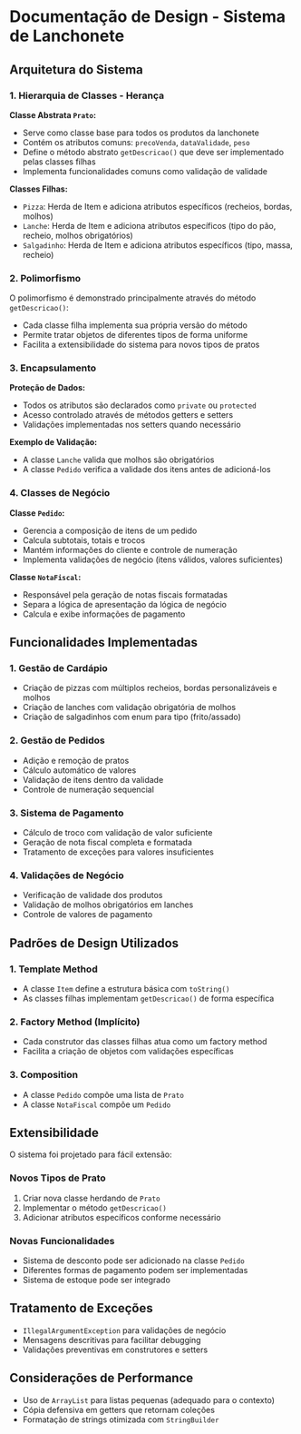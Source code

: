 # Documentação de Design - Sistema de Lanchonete

## Arquitetura do Sistema

### 1. Hierarquia de Classes - Herança

**Classe Abstrata `Prato`:**
- Serve como classe base para todos os produtos da lanchonete
- Contém os atributos comuns: `precoVenda`, `dataValidade`, `peso`
- Define o método abstrato `getDescricao()` que deve ser implementado pelas classes filhas
- Implementa funcionalidades comuns como validação de validade

**Classes Filhas:**
- `Pizza`: Herda de Item e adiciona atributos específicos (recheios, bordas, molhos)
- `Lanche`: Herda de Item e adiciona atributos específicos (tipo do pão, recheio, molhos obrigatórios)
- `Salgadinho`: Herda de Item e adiciona atributos específicos (tipo, massa, recheio)

### 2. Polimorfismo

O polimorfismo é demonstrado principalmente através do método `getDescricao()`:
- Cada classe filha implementa sua própria versão do método
- Permite tratar objetos de diferentes tipos de forma uniforme
- Facilita a extensibilidade do sistema para novos tipos de pratos

### 3. Encapsulamento

**Proteção de Dados:**
- Todos os atributos são declarados como `private` ou `protected`
- Acesso controlado através de métodos getters e setters
- Validações implementadas nos setters quando necessário

**Exemplo de Validação:**
- A classe `Lanche` valida que molhos são obrigatórios
- A classe `Pedido` verifica a validade dos itens antes de adicioná-los

### 4. Classes de Negócio

**Classe `Pedido`:**
- Gerencia a composição de itens de um pedido
- Calcula subtotais, totais e trocos
- Mantém informações do cliente e controle de numeração
- Implementa validações de negócio (itens válidos, valores suficientes)

**Classe `NotaFiscal`:**
- Responsável pela geração de notas fiscais formatadas
- Separa a lógica de apresentação da lógica de negócio
- Calcula e exibe informações de pagamento

## Funcionalidades Implementadas

### 1. Gestão de Cardápio
- Criação de pizzas com múltiplos recheios, bordas personalizáveis e molhos
- Criação de lanches com validação obrigatória de molhos
- Criação de salgadinhos com enum para tipo (frito/assado)

### 2. Gestão de Pedidos
- Adição e remoção de pratos
- Cálculo automático de valores
- Validação de itens dentro da validade
- Controle de numeração sequencial

### 3. Sistema de Pagamento
- Cálculo de troco com validação de valor suficiente
- Geração de nota fiscal completa e formatada
- Tratamento de exceções para valores insuficientes

### 4. Validações de Negócio
- Verificação de validade dos produtos
- Validação de molhos obrigatórios em lanches
- Controle de valores de pagamento

## Padrões de Design Utilizados

### 1. Template Method
- A classe `Item` define a estrutura básica com `toString()`
- As classes filhas implementam `getDescricao()` de forma específica

### 2. Factory Method (Implícito)
- Cada construtor das classes filhas atua como um factory method
- Facilita a criação de objetos com validações específicas

### 3. Composition
- A classe `Pedido` compõe uma lista de `Prato`
- A classe `NotaFiscal` compõe um `Pedido`

## Extensibilidade

O sistema foi projetado para fácil extensão:

### Novos Tipos de Prato
1. Criar nova classe herdando de `Prato`
2. Implementar o método `getDescricao()`
3. Adicionar atributos específicos conforme necessário

### Novas Funcionalidades
- Sistema de desconto pode ser adicionado na classe `Pedido`
- Diferentes formas de pagamento podem ser implementadas
- Sistema de estoque pode ser integrado

## Tratamento de Exceções

- `IllegalArgumentException` para validações de negócio
- Mensagens descritivas para facilitar debugging
- Validações preventivas em construtores e setters

## Considerações de Performance

- Uso de `ArrayList` para listas pequenas (adequado para o contexto)
- Cópia defensiva em getters que retornam coleções
- Formatação de strings otimizada com `StringBuilder`

